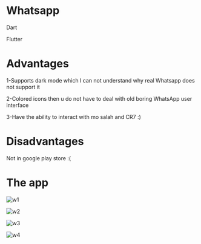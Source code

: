 # Whatsapp

Dart

Flutter

# Advantages

1-Supports dark mode which I can not understand why real Whatsapp does not support it


2-Colored icons then u do not have to deal with old boring  WhatsApp user interface


3-Have the ability to interact with mo salah and CR7 :)




# Disadvantages

Not in google play store :(



# The app





![w1](https://user-images.githubusercontent.com/88941146/160046769-93697399-dd8c-4772-a748-d4b86e2090e7.jpeg)


![w2](https://user-images.githubusercontent.com/88941146/160046773-86b31d1c-ea75-4ed2-b198-018629406417.jpeg)


![w3](https://user-images.githubusercontent.com/88941146/160046776-05b86347-7121-422a-b7cd-f45f55a7ba65.jpeg)


![w4](https://user-images.githubusercontent.com/88941146/160046779-c9ad780c-1d06-4e40-995a-9be370bb4c78.jpeg)
